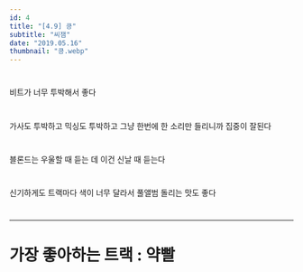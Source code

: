 ```yaml
---
id: 4
title: "[4.9] 킁"
subtitle: "씨잼"
date: "2019.05.16"
thumbnail: "킁.webp"
---
```

#
비트가 너무 투박해서 좋다
#
가사도 투박하고 믹싱도 투박하고 그냥 한번에 한 소리만 들리니까 집중이 잘된다
#
블론드는 우울할 때 듣는 데 이건 신날 때 듣는다
#
신기하게도 트랙마다 색이 너무 달라서 풀앨범 돌리는 맛도 좋다
#
---
#
# 가장 좋아하는 트랙 : 약빨
#

